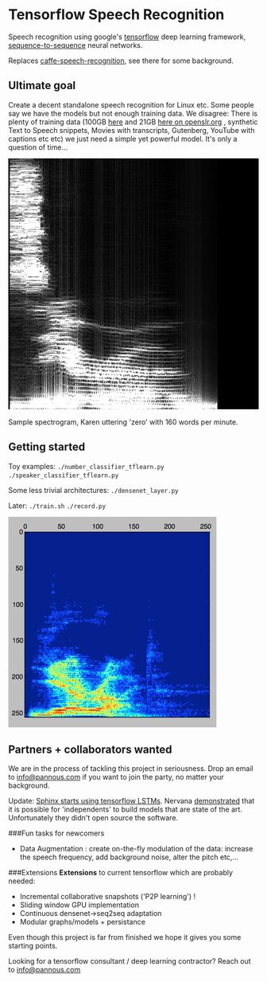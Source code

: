 # Tensorflow Speech Recognition
Speech recognition using google's [tensorflow](https://github.com/tensorflow/tensorflow/) deep learning framework, [sequence-to-sequence](https://www.tensorflow.org/versions/master/tutorials/seq2seq/index.html) neural networks.

Replaces [caffe-speech-recognition](https://github.com/pannous/caffe-speech-recognition), see there for some background.

## Ultimate goal
Create a decent standalone speech recognition for Linux etc.
Some people say we have the models but not enough training data.
We disagree: There is plenty of training data (100GB [here](http://www.openslr.org/12) and 21GB [here on openslr.org](http://www.openslr.org/7/) , synthetic Text to Speech snippets, Movies with transcripts, Gutenberg, YouTube with captions etc etc) we just need a simple yet powerful model. It's only a question of time...


![Sample spectrogram, That's what she said, too laid?](https://raw.githubusercontent.com/pannous/caffe-speech-recognition/master/0_Karen_160.png)

Sample spectrogram, Karen uttering 'zero' with 160 words per minute.

## Getting started

Toy examples:
`./number_classifier_tflearn.py`
`./speaker_classifier_tflearn.py`

Some less trivial architectures:
`./densenet_layer.py`

Later:
`./train.sh`
`./record.py`

![Sample spectrogram or record.py](spectrogram.demo.png)

## Partners + collaborators wanted
We are in the process of tackling this project in seriousness. Drop an email to info@pannous.com if you want to join the party, no matter your background.

Update: [Sphinx starts using tensorflow LSTMs](http://cmusphinx.sourceforge.net/). Nervana [demonstrated](https://www.youtube.com/watch?v=NaqZkV_fBIM) that it is possible for 'independents' to build models that are state of the art. Unfortunately they didn't open source the software.


###Fun tasks for newcomers
* Data Augmentation :  create on-the-fly modulation of the data: increase the speech frequency, add background noise, alter the pitch etc,...


###Extensions 
**Extensions** to current tensorflow which are probably needed:
* Incremental collaborative snapshots ('P2P learning') !
* Sliding window GPU implementation
* Continuous densenet->seq2seq adaptation
* Modular graphs/models + persistance

Even though this project is far from finished we hope it gives you some starting points.

Looking for a tensorflow consultant / deep learning contractor? Reach out to info@pannous.com
<!-- 
### Warning / Attention
Google keeps [deliberately breaking the tensorflow API](https://github.com/tensorflow/tensorflow/issues/4283) so you always need the latest tensorflow release if you want current examples to run (and can't run old tensorflow stuff simultaneously.) -->